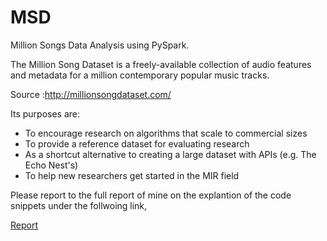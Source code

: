 # MSD
Million Songs Data Analysis using PySpark. 

The Million Song Dataset is a freely-available collection of audio features and metadata for a million contemporary popular music tracks.

Source :http://millionsongdataset.com/

Its purposes are:
* To encourage research on algorithms that scale to commercial sizes
* To provide a reference dataset for evaluating research
* As a shortcut alternative to creating a large dataset with APIs (e.g. The Echo Nest's)
* To help new researchers get started in the MIR field


Please report to the full report of mine on the explantion of the code snippets under the follwoing link,

[Report](https://github.com/thiwankajayasiri/MSD/blob/master/A2%20Report%20GTJ13.pdf)
